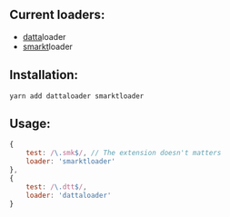 ## Current loaders:
* [datta](https://github.com/kodedninja/datta)loader
* [smarkt](https://github.com/jondashkyle/smarkt)loader

## Installation:
```
yarn add dattaloader smarktloader
```

## Usage:
```javascript
{
	test: /\.smk$/, // The extension doesn't matters
	loader: 'smarktloader'
},
{
	test: /\.dtt$/,
	loader: 'dattaloader'
}
```